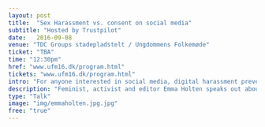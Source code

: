 ```yaml
---
layout: post
title:  "Sex Harassment vs. consent on social media"
subtitle: "Hosted by Trustpilot"
date:   2016-09-08
venue: "TDC Groups stadepladstelt / Ungdommens Folkemøde"
ticket: "TBA"
time: "12:30pm"
href: "www.ufm16.dk/program.html"
tickets: "www.ufm16.dk/program.html"
intro: "For anyone interested in social media, digital harassment prevention"
description: "Feminist, activist and editor Emma Holten speaks out about sex harassment on social media, when she and Chair of the Association of High School Students Martin Thing guest Ungdommens Folkemøde. Emma Holten has personal experience with the subject after a series of nude photos of her, where shared online. She reacted to the episode by actively speaking out about sex harassment and the meaning on digital consent.  Martin Thing joins her to speak about schools should actively work to prevent digital harassment – from kindergarten to high schools. Contact: ts@ptt-museum.dk"
type: "Talk"
image: "img/emmaholten.jpg.jpg"
free: "true"
---
```

<!-- fill in the URL of your event host page if you haven't enough information for a detail page, so the event link won't point on the detail page at all -->
